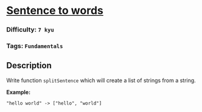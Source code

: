 # [Sentence to words](https://www.codewars.com/kata/57a05e0172292dd8510001f7)

### Difficulty: `7 kyu`

### Tags: `Fundamentals`

## Description

Write function `splitSentence` which will create a list of strings from a string.

**Example:**

```
"hello world" -> ["hello", "world"]
```